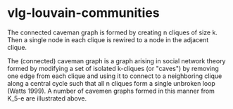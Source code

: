 # vlg-louvain-communities

The connected caveman graph is formed by creating n cliques of size k. Then a single node in each clique is rewired to a node in the adjacent clique.

The (connected) caveman graph is a graph arising in social network theory formed by modifying a set of isolated k-cliques
(or "caves") by removing one edge from each clique and using it to connect to a neighboring clique along a central cycle
such that all n cliques form a single unbroken loop (Watts 1999). A number of cavemen graphs formed in this manner
from K\_5-e are illustrated above.
